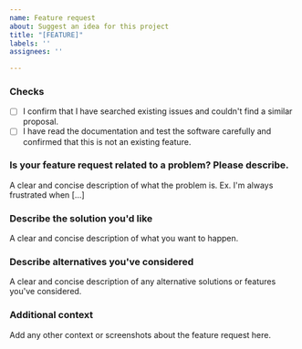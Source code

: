 ```yaml
---
name: Feature request
about: Suggest an idea for this project
title: "[FEATURE]"
labels: ''
assignees: ''

---
```


### Checks

- [ ] I confirm that I have searched existing issues and couldn't find a similar proposal.
- [ ] I have read the documentation and test the software carefully and confirmed that this is not an existing feature.

### Is your feature request related to a problem? Please describe.
A clear and concise description of what the problem is. Ex. I'm always frustrated when [...]

### Describe the solution you'd like
A clear and concise description of what you want to happen.

### Describe alternatives you've considered
A clear and concise description of any alternative solutions or features you've considered.

### Additional context
Add any other context or screenshots about the feature request here.
